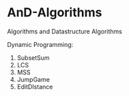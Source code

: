 # AnD-Algorithms
Algorithms and Datastructure Algorithms 

Dynamic Programming:
1. SubsetSum
2. LCS
3. MSS 
4. JumpGame
5. EditDIstance
